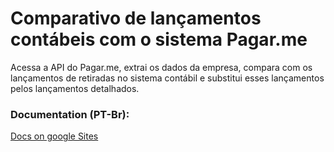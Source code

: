 
# Comparativo de lançamentos contábeis com o sistema Pagar.me
Acessa a API do Pagar.me, extrai os dados da empresa, compara com os lançamentos
de retiradas no sistema contábil e substitui esses lançamentos pelos lançamentos
detalhados.

### Documentation (PT-Br):
<a href="https://sites.google.com/view/documentacaogpo/">Docs on google Sites</a>
